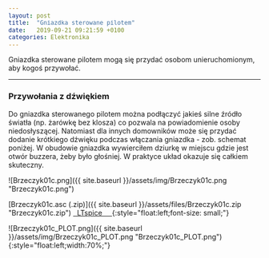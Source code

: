 ```yaml
---
layout: post
title:  "Gniazdka sterowane pilotem"
date:   2019-09-21 09:21:59 +0100
categories: Elektronika
---
```


Gniazdka sterowane pilotem mogą się przydać osobom unieruchomionym, aby kogoś przywołać.

----

### Przywołania z dźwiękiem 

Do gniazdka sterowanego pilotem można podłączyć jakieś silne źródło światła (np. żarówkę bez klosza) co pozwala na powiadomienie osoby niedosłyszącej. Natomiast dla innych domowników może się przydać dodanie krótkiego dźwięku podczas włączania gniazdka - zob. schemat poniżej.
W obudowie gniazdka wywierciłem dziurkę w miejscu gdzie jest otwór buzzera, żeby było głośniej. W praktyce układ okazuje się całkiem skuteczny.

![Brzeczyk01c.png]({{ site.baseurl }}/assets/img/Brzeczyk01c.png "Brzeczyk01c.png")

[Brzeczyk01c.asc (.zip)]({{ site.baseurl }}/assets/files/Brzeczyk01c.zip "Brzeczyk01c.zip")
[   LTspice     ](https://www.analog.com/en/design-center/design-tools-and-calculators/ltspice-simulator.html)
{:style="float:left;font-size: small;"} 

![Brzeczyk01c_PLOT.png]({{ site.baseurl }}/assets/img/Brzeczyk01c_PLOT.png "Brzeczyk01c_PLOT.png")
{:style="float:left;width:70%;"} 




<style> pre code {font-size: smaller;} </style>


